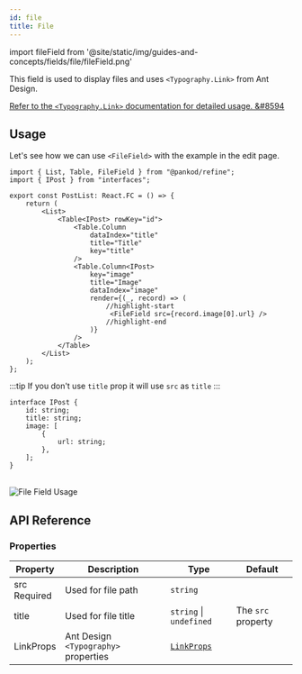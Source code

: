 ```yaml
---
id: file
title: File
---
```


import fileField from '@site/static/img/guides-and-concepts/fields/file/fileField.png'


This field is used to display files and uses `<Typography.Link>` from Ant Design.

[Refer to the `<Typography.Link>` documentation for detailed usage. &#8594](https://ant.design/components/typography)

## Usage

Let's see how we can use `<FileField>` with the example in the edit page. 

```tsx
import { List, Table, FileField } from "@pankod/refine";
import { IPost } from "interfaces";

export const PostList: React.FC = () => {
    return (
        <List>
            <Table<IPost> rowKey="id">
                <Table.Column
                    dataIndex="title"
                    title="Title"
                    key="title"
                />
                <Table.Column<IPost>
                    key="image"
                    title="Image"
                    dataIndex="image"
                    render={(_, record) => (
                        //highlight-start
                         <FileField src={record.image[0].url} />
                        //highlight-end
                    )}
                />
            </Table>
        </List>
    );
};
```

:::tip
If you don't use `title` prop it will use `src` as `title`
:::

```tsx title="interfaces/index.d.ts"
interface IPost {
    id: string;
    title: string;
    image: [
        {
            url: string;
        },
    ];
}
```

<br/>
<div>
    <img src={fileField} alt="File Field Usage"/>
</div>

## API Reference

### Properties

| Property                                       | Description                     | Type                                                         | Default    |
| ---------------------------------------------- | ------------------------------- | ------------------------------------------------------------ | ---------- |
| src   <div className="required">Required</div> | Used for file path             | `string`                                                     |            |
| title                                          | Used for file title            | `string` \| `undefined`                                      | The `src` property |
| LinkProps                                      | Ant Design `<Typography>` properties | [`LinkProps`](https://ant.design/components/typography/#API) |            |
